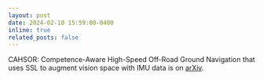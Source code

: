 ```yaml
---
layout: post
date: 2024-02-10 15:59:00-0400
inline: true
related_posts: false
---
```


CAHSOR: Competence-Aware High-Speed Off-Road Ground Navigation that uses SSL to augment vision space with IMU data is on [arXiv](https://arxiv.org/abs/2402.07065).